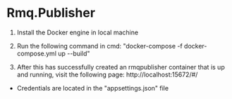 # Rmq.Publisher
1. Install the Docker engine in local machine
2. Run the following command in cmd: "docker-compose -f docker-compose.yml up --build"

3. After this has successfully created an rmqpublisher container
that is up and running, visit the following page:
http://localhost:15672/#/

* Credentials are located in the "appsettings.json" file
